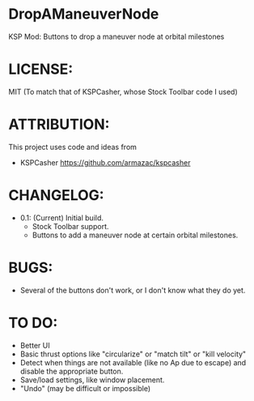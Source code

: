 # DropAManeuverNode
KSP Mod: Buttons to drop a maneuver node at orbital milestones

# LICENSE:
MIT (To match that of KSPCasher, whose Stock Toolbar code I used)

# ATTRIBUTION:
This project uses code and ideas from
  - KSPCasher https://github.com/armazac/kspcasher

# CHANGELOG:
  - 0.1: (Current) Initial build.
    - Stock Toolbar support.
    - Buttons to add a maneuver node at certain orbital milestones.
    
# BUGS:
  - Several of the buttons don't work, or I don't know what they do yet.
  
# TO DO:
  - Better UI
  - Basic thrust options like "circularize" or "match tilt" or "kill velocity"
  - Detect when things are not available (like no Ap due to escape) and disable the appropriate button.
  - Save/load settings, like window placement.
  - "Undo" (may be difficult or impossible)
